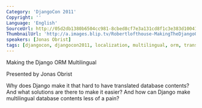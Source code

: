 ```yaml
---
Category: 'DjangoCon 2011'
Copyright: ''
Language: 'English'
SourceUrl: http://05d2db1380b6504cc981-8cbed8cf7e3a131cd8f1c3e383d10041.r93.cf2.rackcdn.com/djangocon-2011/89_making-the-django-orm-multilingual.m4v
ThumbnailUrl: 'http://a.images.blip.tv/Robertlofthouse-MakingTheDjangoORMMultilingual519-34.jpg'
speakers: [Jonas Obrist]
tags: [djangocon, djangocon2011, localization, multilingual, orm, translations]
---
```

Making the Django ORM Multilingual

Presented by Jonas Obrist

Why does Django make it that hard to have translated database contents? And
what solutions are there to make it easier? And how can Django make
multilingual database contents less of a pain?

